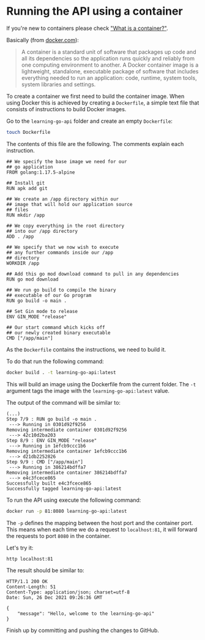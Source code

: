 # Running the API using a container

If you're new to containers please check 
["What is a container?"](https://azure.microsoft.com/en-us/overview/what-is-a-container/#overview).

Basically (from [docker.com](https://www.docker.com/resources/what-container)):
> A container is a standard unit of software that packages up code and all its
> dependencies so the application runs quickly and reliably from one computing
> environment to another. A Docker container image is a lightweight, standalone,
> executable package of software that includes everything needed to run an
> application: code, runtime, system tools, system libraries and settings.

To create a container we first need to build the container image. When using
Docker this is achieved by creating a `Dockerfile`, a simple text file that
consists of instructions to build Docker images.

Go to the `learning-go-api` folder and create an empty `Dockerfile`:

```sh
touch Dockerfile
```

The contents of this file are the following. The comments explain each
instruction.

```docker
## We specify the base image we need for our
## go application
FROM golang:1.17.5-alpine

## Install git
RUN apk add git

## We create an /app directory within our
## image that will hold our application source
## files
RUN mkdir /app

## We copy everything in the root directory
## into our /app directory
ADD . /app

## We specify that we now wish to execute 
## any further commands inside our /app
## directory
WORKDIR /app

## Add this go mod download command to pull in any dependencies
RUN go mod download

## We run go build to compile the binary
## executable of our Go program
RUN go build -o main .

## Set Gin mode to release
ENV GIN_MODE "release"

## Our start command which kicks off
## our newly created binary executable
CMD ["/app/main"]
```

As the `Dockerfile` contains the instructions, we need to build it.

To do that run the following command:

```sh
docker build . -t learning-go-api:latest
```

This will build an image using the Dockerfile from the current folder.
The `-t` argument tags the image with the `learning-go-api:latest` value.

The output of the command will be similar to:

```
(...)
Step 7/9 : RUN go build -o main .
 ---> Running in 0301d92f9256
Removing intermediate container 0301d92f9256
 ---> 42c10d2ba203
Step 8/9 : ENV GIN_MODE "release"
 ---> Running in 1efcb9ccc1b6
Removing intermediate container 1efcb9ccc1b6
 ---> d21db2252826
Step 9/9 : CMD ["/app/main"]
 ---> Running in 386214bdffa7
Removing intermediate container 386214bdffa7
 ---> e4c3fcece865
Successfully built e4c3fcece865
Successfully tagged learning-go-api:latest
```

To run the API using execute the following command:

```sh
docker run -p 81:8080 learning-go-api:latest
```

The `-p` defines the mapping between the host port and the container port.
This means when each time we do a request to `localhost:81`, it will forward the
requests to port `8080` in the container.

Let's try it:

```sh
http localhost:81
```

The result should be similar to:

```terminal
HTTP/1.1 200 OK
Content-Length: 51
Content-Type: application/json; charset=utf-8
Date: Sun, 26 Dec 2021 09:26:36 GMT

{
    "message": "Hello, welcome to the learning-go-api"
}
```

Finish up by committing and pushing the changes to GitHub.